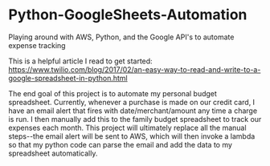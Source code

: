 # Python-GoogleSheets-Automation
Playing around with AWS, Python, and the Google API's to automate expense tracking


This is a helpful article I read to get started: https://www.twilio.com/blog/2017/02/an-easy-way-to-read-and-write-to-a-google-spreadsheet-in-python.html

The end goal of this project is to automate my personal budget spreadsheet. Currently, whenever a purchase is made on our credit card, I have an email alert that fires with date/merchant/amount any time a charge is run. I then manually add this to the family budget spreadsheet to track our expenses each month. This project will ultimately replace all the manual steps--the email alert will be sent to AWS, which will then invoke a lambda so that my python code can parse the email and add the data to my spreadsheet automatically. 
